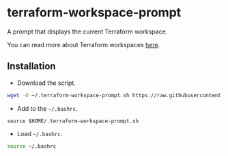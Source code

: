 # terraform-workspace-prompt

A prompt that displays the current Terraform workspace.

You can read more about Terraform workspaces [here](https://www.terraform.io/docs/state/workspaces.html).

## Installation

- Download the script.

```sh
wget -O ~/.terraform-workspace-prompt.sh https://raw.githubusercontent.com/amatellanes/terraform-workspace-prompt/master/terraform-workspace-prompt.sh
```

- Add to the `~/.bashrc`.

```
source $HOME/.terraform-workspace-prompt.sh
```

- Load `~/.bashrc`.

```sh
source ~/.bashrc
```
